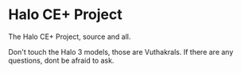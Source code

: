 # Halo CE+ Project
The Halo CE+ Project, source and all.

Don't touch the Halo 3 models, those are Vuthakrals. 
If there are any questions, dont be afraid to ask.
